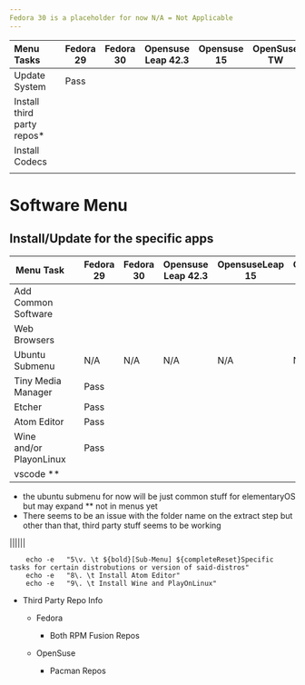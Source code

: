 ```yaml
---
Fedora 30 is a placeholder for now N/A = Not Applicable
---
```


| Menu Tasks                 |  | Fedora 29 | Fedora 30 | Opensuse Leap 42.3 | Opensuse 15 | OpenSuse TW |
|:---------------------------|--|-----------|-----------|--------------------|-------------|-------------|
| Update System              |  | Pass      |           |                    |             |             |
| Install third party repos* |  |           |           |                    |             |             |
| Install Codecs             |  |           |           |                    |             |             |
|                            |  |           |           |                    |             |             |


# Software Menu
## Install/Update for the specific apps 
| Menu Task               |   | Fedora 29 | Fedora 30 | Opensuse Leap 42.3 | OpensuseLeap 15 | OpensuseLeap 15.1 | Opensuse TW |
|-------------------------|---|-----------|-----------|--------------------|-----------------|-------------------|-------------|
| Add Common Software     |   |           |           |                    |                 |                   |             |
| Web Browsers            |   |           |           |                    |                 |                   |             |
| Ubuntu Submenu          |   | N/A       | N/A       | N/A                | N/A             | N/A               | N/A         |
| Tiny Media Manager      |   | Pass      |           |                    |                 |                   |             |
| Etcher                  |   | Pass      |           |                    |                 |                   |             |
| Atom Editor             |   | Pass      |           |                    |                 |                   |             |
| Wine and/or PlayonLinux |   |   Pass        |           |                    |                 |                   |             |
| vscode **               |   |           |           |                    |                 |                   |             |


- the ubuntu submenu for now will be just common stuff for elementaryOS but may expand ** not in menus yet
- There seems to be an issue with the folder name on the extract step but other than that, third party stuff seems to  be working 

||||||

```
    echo -e   "5\v. \t ${bold}[Sub-Menu] ${completeReset}Specific tasks for certain distrobutions or version of said-distros"
    echo -e   "8\. \t Install Atom Editor"
    echo -e   "9\. \t Install Wine and PlayOnLinux"
```

- Third Party Repo Info

  - Fedora

    - Both RPM Fusion Repos

  - OpenSuse

    - Pacman Repos
